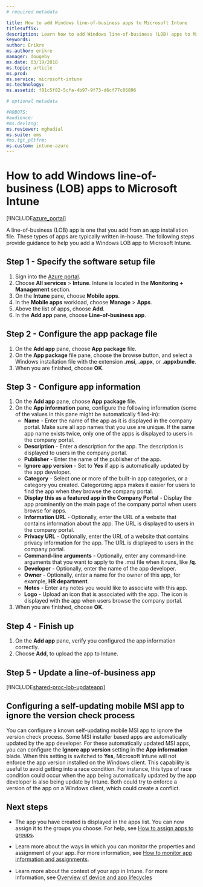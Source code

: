 ```yaml
---
# required metadata

title: How to add Windows line-of-business apps to Microsoft Intune
titlesuffix:
description: Learn how to add Windows line-of-business (LOB) apps to Microsoft Intune.
keywords:
author: Erikre
ms.author: erikre
manager: dougeby
ms.date: 03/19/2018
ms.topic: article
ms.prod:
ms.service: microsoft-intune
ms.technology:
ms.assetid: f81c5f82-5cfa-4b97-9f73-d6cf77c06896

# optional metadata

#ROBOTS:
#audience:
#ms.devlang:
ms.reviewer: mghadial
ms.suite: ems
#ms.tgt_pltfrm:
ms.custom: intune-azure
---
```


# How to add Windows line-of-business (LOB) apps to Microsoft Intune

[!INCLUDE[azure_portal](./includes/azure_portal.md)]

A line-of-business (LOB) app is one that you add from an app installation file. These types of apps are typically written in-house. The following steps provide guidance to help you add a Windows LOB app to Microsoft Intune.

## Step 1 - Specify the software setup file

1. Sign into the [Azure portal](https://portal.azure.com).
2. Choose **All services** > **Intune**. Intune is located in the **Monitoring + Management** section.
3. On the **Intune** pane, choose **Mobile apps**.
4. In the **Mobile apps** workload, choose **Manage** > **Apps**.
5. Above the list of apps, choose **Add**.
6. In the **Add app** pane, choose **Line-of-business app**.

## Step 2 - Configure the app package file

1. On the **Add app** pane, choose **App package** file.
2. On the **App package** file pane, choose the browse button, and select a Windows installation file with the extension **.msi**, **.appx**, or **.appxbundle**.
3. When you are finished, choose **OK**.


## Step 3 - Configure app information

1. On the **Add app** pane, choose **App package** file.
2. On the **App information** pane, configure the following information (some of the values in this pane might be automatically filled-in):
	- **Name** - Enter the name of the app as it is displayed in the company portal. Make sure all app names that you use are unique. If the same app name exists twice, only one of the apps is displayed to users in the company portal.
	- **Description** - Enter a description for the app. The description is displayed to users in the company portal.
	- **Publisher** - Enter the name of the publisher of the app.
	- **Ignore app version** - Set to **Yes** if app is automatically updated by the app developer.
	- **Category** - Select one or more of the built-in app categories, or a category you created. Categorizing apps makes it easier for users to find the app when they browse the company portal.
	- **Display this as a featured app in the Company Portal** - Display the app prominently on the main page of the company portal when users browse for apps.
	- **Information URL** - Optionally, enter the URL of a website that contains information about the app. The URL is displayed to users in the company portal.
	- **Privacy URL** - Optionally, enter the URL of a website that contains privacy information for the app. The URL is displayed to users in the company portal.
	- **Command-line arguments** - Optionally, enter any command-line arguments that you want to apply to the .msi file when it runs, like **/q**.
	- **Developer** - Optionally, enter the name of the app developer.
	- **Owner** - Optionally, enter a name for the owner of this app, for example, **HR department**.
	- **Notes** - Enter any notes you would like to associate with this app.
	- **Logo** - Upload an icon that is associated with the app. The icon is displayed with the app when users browse the company portal.
3. When you are finished, choose **OK**.

## Step 4 - Finish up

1. On the **Add app** pane, verify you configured the app information correctly.
2. Choose **Add**, to upload the app to Intune.

## Step 5 - Update a line-of-business app

[!INCLUDE[shared-proc-lob-updateapp](./includes/shared-proc-lob-updateapp.md)]

## Configuring a self-updating mobile MSI app to ignore the version check process

You can configure a known self-updating mobile MSI app to ignore the version check process. Some MSI installer based apps are automatically updated by the app developer. For these automatically updated MSI apps, you can configure the **Ignore app version** setting in the **App information** blade. When this setting is switched to **Yes**, Microsoft Intune will not enforce the app version installed on the Windows client. This capability is useful to avoid getting into a race condition. For instance, this type of race condition could occur when the app being automatically updated by the app developer is also being update by Intune. Both could try to enforce a version of the app on a Windows client, which could create a conflict.

## Next steps

- The app you have created is displayed in the apps list. You can now assign it to the groups you choose. For help, see [How to assign apps to groups](apps-deploy.md).

- Learn more about the ways in which you can monitor the properties and assignment of your app. For more information, see [How to monitor app information and assignments](apps-monitor.md).

- Learn more about the context of your app in Intune. For more information, see [Overview of device and app lifecycles](introduction-device-app-lifecycles.md)
